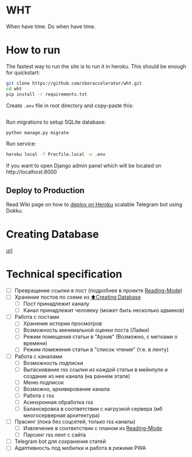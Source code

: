 # WHT
When have time. Do when have time.

# How to run

The fastest way to run the site is to run it in heroku. This should be enough for quickstart:

``` bash
git clone https://github.com/sberaccelerator/wht.git
cd wht
pip install -r requirements.txt
```

Create `.env` file in root directory and copy-paste this:
``` bash 
```

Run migrations to setup SQLite database:
``` bash
python manage.py migrate
```

Run service:
``` bash
heroku local -f Procfile.local -e .env
```

If you want to open Django admin panel which will be located on http://localhost:8000

## Deploy to Production 

Read Wiki page on how to [deploy on Heroku](https://devcenter.heroku.com/categories/command-line) scalable Telegram bot using Dokku.

# Creating Database

[url](https://lucid.app/lucidchart/42f68728-38fe-4d50-bb3c-b9002f541fc2/edit?invitationId=inv_6db45288-b5b2-4ace-839f-f882028227d1)

# Technical specification

- [ ] Превращение ссылки в пост (подробнее в проекте [Reading-Mode](https://github.com/sberaccelerator/Reading-Mode))
- [ ] Хранение постов по схеме из [:arrow_up:Creating Database](#CreatingDatabase)
    - [ ] Пост принадлежит каналу
    - [ ] Канал принадлежит человеку (может быть несколько админов)
- [ ] Работа с постами
    - [ ] Хранение истории просмотров
    - [ ] Возможность минимальной оценки поста (Лайки)
    - [ ] Режим помещения статьи в "Архив" (Возможно, с метками о времени)
    - [ ] Режим помежения статьи в "список чтения" (т.е. в ленту)
- [ ] Работа с каналами 
    - [ ] Возможность подписки
    - [ ] Вытаскивание rss ссылки из каждой статьи в мейнпуле и создание из нее канала (на  раннем этапе)
    - [ ] Меню подписок
    - [ ] Возможно, архивирование канала
    - [ ] Работа с rss
    - [ ] Асинхронная обработка rss
    - [ ] Балансировка в соответствии с нагрузкой сервера (мб многосерверная архитектура)
- [ ] Прасинг (пока без соцсетей, только rss каналы)
    - [ ] Извлечение в соответствии с планом из [Reading-Mode](https://github.com/sberaccelerator/Reading-Mode)
    - [ ] Парсинг rss лент с сайта
- [ ] Telegram bot для сохранения статей
- [ ] Адаптивность под мобилки и работа в режиме PWA
